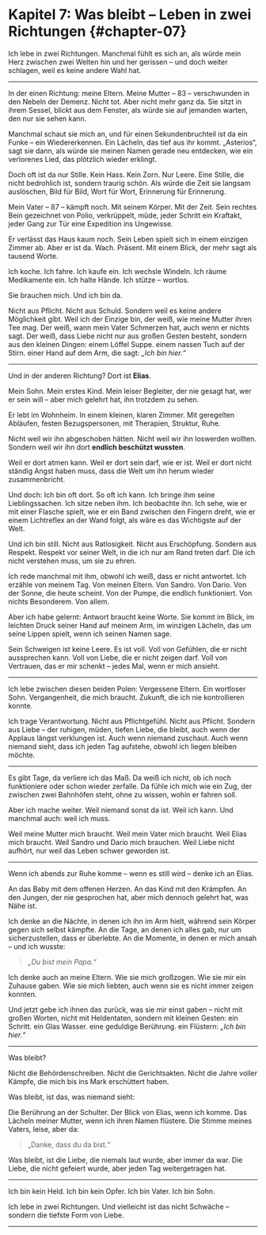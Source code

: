 # Kapitel 7: Was bleibt – Leben in zwei Richtungen {#chapter-07}

Ich lebe in zwei Richtungen.
Manchmal fühlt es sich an, als würde mein Herz
zwischen zwei Welten hin und her gerissen –
und doch weiter schlagen,
weil es keine andere Wahl hat.

---

In der einen Richtung: meine Eltern.
Meine Mutter – 83 –
verschwunden in den Nebeln der Demenz.
Nicht tot.
Aber nicht mehr ganz da.
Sie sitzt in ihrem Sessel, blickt aus dem Fenster,
als würde sie auf jemanden warten,
den nur sie sehen kann.

Manchmal schaut sie mich an,
und für einen Sekundenbruchteil
ist da ein Funke –
ein Wiedererkennen.
Ein Lächeln, das tief aus ihr kommt.
„Asterios“, sagt sie dann,
als würde sie meinen Namen gerade neu entdecken,
wie ein verlorenes Lied, das plötzlich wieder erklingt.

Doch oft ist da nur Stille.
Kein Hass. Kein Zorn.
Nur Leere.
Eine Stille, die nicht bedrohlich ist,
sondern traurig schön.
Als würde die Zeit sie langsam auslöschen,
Bild für Bild,
Wort für Wort,
Erinnerung für Erinnerung.

Mein Vater – 87 –
kämpft noch.
Mit seinem Körper. Mit der Zeit.
Sein rechtes Bein gezeichnet von Polio,
verkrüppelt, müde,
jeder Schritt ein Kraftakt,
jeder Gang zur Tür eine Expedition ins Ungewisse.

Er verlässt das Haus kaum noch.
Sein Leben spielt sich in einem einzigen Zimmer ab.
Aber er ist da.
Wach.
Präsent.
Mit einem Blick, der mehr sagt als tausend Worte.

Ich koche.
Ich fahre.
Ich kaufe ein.
Ich wechsle Windeln.
Ich räume Medikamente ein.
Ich halte Hände.
Ich stütze – wortlos.

Sie brauchen mich.
Und ich bin da.

Nicht aus Pflicht.
Nicht aus Schuld.
Sondern weil es keine andere Möglichkeit gibt.
Weil ich der Einzige bin,
der weiß, wie meine Mutter ihren Tee mag.
Der weiß, wann mein Vater Schmerzen hat,
auch wenn er nichts sagt.
Der weiß, dass Liebe nicht nur aus großen Gesten besteht,
sondern aus den kleinen Dingen:
einem Löffel Suppe.
einem nassen Tuch auf der Stirn.
einer Hand auf dem Arm,
die sagt: *„Ich bin hier.“*

---

Und in der anderen Richtung?
Dort ist **Elias**.

Mein Sohn.
Mein erstes Kind.
Mein leiser Begleiter,
der nie gesagt hat, wer er sein will –
aber mich gelehrt hat,
ihn trotzdem zu sehen.

Er lebt im Wohnheim.
In einem kleinen, klaren Zimmer.
Mit geregelten Abläufen, festen Bezugspersonen,
mit Therapien, Struktur, Ruhe.

Nicht weil wir ihn abgeschoben hätten.
Nicht weil wir ihn loswerden wollten.
Sondern weil wir ihn dort
**endlich beschützt wussten**.

Weil er dort atmen kann.
Weil er dort sein darf, wie er ist.
Weil er dort nicht ständig Angst haben muss,
dass die Welt um ihn herum
wieder zusammenbricht.

Und doch: Ich bin oft dort.
So oft ich kann.
Ich bringe ihm seine Lieblingssachen.
Ich sitze neben ihm.
Ich beobachte ihn.
Ich sehe, wie er mit einer Flasche spielt,
wie er ein Band zwischen den Fingern dreht,
wie er einem Lichtreflex an der Wand folgt,
als wäre es das Wichtigste auf der Welt.

Und ich bin still.
Nicht aus Ratlosigkeit.
Nicht aus Erschöpfung.
Sondern aus Respekt.
Respekt vor seiner Welt,
in die ich nur am Rand treten darf.
Die ich nicht verstehen muss,
um sie zu ehren.

Ich rede manchmal mit ihm,
obwohl ich weiß, dass er nicht antwortet.
Ich erzähle von meinem Tag.
Von meinen Eltern.
Von Sandro.
Von Dario.
Von der Sonne, die heute scheint.
Von der Pumpe, die endlich funktioniert.
Von nichts Besonderem.
Von allem.

Aber ich habe gelernt:
Antwort braucht keine Worte.
Sie kommt im Blick,
im leichten Druck seiner Hand auf meinem Arm,
im winzigen Lächeln, das um seine Lippen spielt,
wenn ich seinen Namen sage.

Sein Schweigen ist keine Leere.
Es ist voll.
Voll von Gefühlen, die er nicht aussprechen kann.
Voll von Liebe, die er nicht zeigen darf.
Voll von Vertrauen, das er mir schenkt –
jedes Mal, wenn er mich ansieht.

---

Ich lebe zwischen diesen beiden Polen:
Vergessene Eltern.
Ein wortloser Sohn.
Vergangenheit, die mich braucht.
Zukunft, die ich nie kontrollieren konnte.

Ich trage Verantwortung.
Nicht aus Pflichtgefühl.
Nicht aus Pflicht.
Sondern aus Liebe –
der ruhigen, müden, tiefen Liebe,
die bleibt,
auch wenn der Applaus längst verklungen ist.
Auch wenn niemand zuschaut.
Auch wenn niemand sieht,
dass ich jeden Tag aufstehe,
obwohl ich liegen bleiben möchte.

---

Es gibt Tage,
da verliere ich das Maß.
Da weiß ich nicht, ob ich noch funktioniere
oder schon wieder zerfalle.
Da fühle ich mich wie ein Zug,
der zwischen zwei Bahnhöfen steht,
ohne zu wissen, wohin er fahren soll.

Aber ich mache weiter.
Weil niemand sonst da ist.
Weil ich kann.
Und manchmal auch: weil ich muss.

Weil meine Mutter mich braucht.
Weil mein Vater mich braucht.
Weil Elias mich braucht.
Weil Sandro und Dario mich brauchen.
Weil Liebe nicht aufhört,
nur weil das Leben schwer geworden ist.

---

Wenn ich abends zur Ruhe komme –
wenn es still wird –
denke ich an Elias.

An das Baby mit dem offenen Herzen.
An das Kind mit den Krämpfen.
An den Jungen, der nie gesprochen hat,
aber mich dennoch gelehrt hat,
was Nähe ist.

Ich denke an die Nächte,
in denen ich ihn im Arm hielt,
während sein Körper gegen sich selbst kämpfte.
An die Tage,
an denen ich alles gab,
nur um sicherzustellen,
dass er überlebte.
An die Momente,
in denen er mich ansah –
und ich wusste:
> *„Du bist mein Papa.“*

Ich denke auch an meine Eltern.
Wie sie mich großzogen.
Wie sie mir ein Zuhause gaben.
Wie sie mich liebten,
auch wenn sie es nicht immer zeigen konnten.

Und jetzt gebe ich ihnen das zurück,
was sie mir einst gaben –
nicht mit großen Worten,
nicht mit Heldentaten,
sondern mit kleinen Gesten:
ein Schritt.
ein Glas Wasser.
eine geduldige Berührung.
ein Flüstern: *„Ich bin hier.“*

---

Was bleibt?

Nicht die Behördenschreiben.
Nicht die Gerichtsakten.
Nicht die Jahre voller Kämpfe,
die mich bis ins Mark erschüttert haben.

Was bleibt, ist das, was niemand sieht:

Die Berührung an der Schulter.
Der Blick von Elias, wenn ich komme.
Das Lächeln meiner Mutter, wenn ich ihren Namen flüstere.
Die Stimme meines Vaters,
leise, aber da:
> „Danke, dass du da bist.“

Was bleibt,
ist die Liebe,
die niemals laut wurde,
aber immer da war.
Die Liebe,
die nicht gefeiert wurde,
aber jeden Tag weitergetragen hat.

---

Ich bin kein Held.
Ich bin kein Opfer.
Ich bin Vater.
Ich bin Sohn.

Ich lebe in zwei Richtungen.
Und vielleicht ist das nicht Schwäche –
sondern die tiefste Form von Liebe.

---
